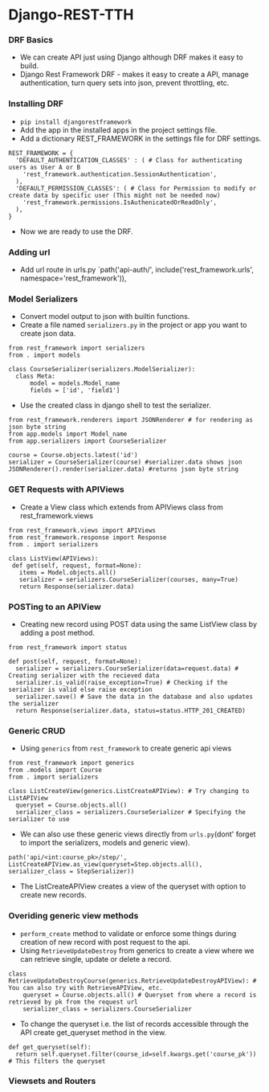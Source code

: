 # Django-REST-TTH

### DRF Basics
- We can create API just using Django although DRF makes it easy to build.
- Django Rest Framework DRF - makes it easy to create a API, manage authentication, turn query sets into json, prevent throttling, etc.

### Installing DRF
- `pip install djangorestframework`
- Add the app in the installed apps in the project settings file.
- Add a dictionary REST_FRAMEWORK in the settings file for DRF settings.
```python3
REST_FRAMEWORK = {
  'DEFAULT_AUTHENTICATION_CLASSES' : ( # Class for authenticating users as User A or B
    'rest_framework.authentication.SessionAuthentication',
  ),
  'DEFAULT_PERMISSION_CLASSES': ( # Class for Permission to modify or create data by specific user (This might not be needed now)
    'rest_framework.permissions.IsAuthenicatedOrReadOnly',
  ),
}
```
- Now we are ready to use the DRF.

### Adding url
- Add url route in urls.py `path('api-auth/', include('rest_framework.urls', namespace='rest_framework')),

### Model Serializers
- Convert model output to json with builtin functions.
- Create a file named `serializers.py` in the project or app you want to create json data.
```python3
from rest_framework import serializers
from . import models

class CourseSerializer(serializers.ModelSerializer):
  class Meta:
      model = models.Model_name
      fields = ['id', 'field1']
 ```
 - Use the created class in django shell to test the serializer.
 ```python3
 from rest_framework.renderers import JSONRenderer # for rendering as json byte string
 from app.models import Model_name
 from app.serializers import CourseSerializer
 
 course = Course.objects.latest('id')
 serializer = CourseSerializer(course) #serializer.data shows json
 JSONRenderer().render(serializer.data) #returns json byte string
 ```
 ### GET Requests with APIViews
 - Create a View class which extends from APIViews class from rest_framework.views
 ```python3
 from rest_framework.views import APIViews
 from rest_framework.response import Response
 from . import serializers
 
 class ListView(APIViews):
  def get(self, request, format=None):
    items = Model.objects.all()
    serializer = serializers.CourseSerializer(courses, many=True)
    return Response(serializer.data)
```

### POSTing to an APIView
- Creating new record using POST data using the same ListView class by adding a post method.
```python3
from rest_framework import status

def post(self, request, format=None):
  serializer = serializers.CourseSerializer(data=request.data) # Creating serializer with the recieved data
  serializer.is_valid(raise_exception=True) # Checking if the serializer is valid else raise exception
  serializer.save() # Save the data in the database and also updates the serializer
  return Response(serializer.data, status=status.HTTP_201_CREATED)
```

### Generic CRUD
- Using `generics` from `rest_framework` to create generic api views
```python3
from rest_framework import generics
from .models import Course
from . import serializers

class ListCreateView(generics.ListCreateAPIView): # Try changing to ListAPIView
  queryset = Course.objects.all()
  serializer_class = serializers.CourseSerializer # Specifying the serializer to use
```
- We can also use these generic views directly from `urls.py`(dont' forget to import the serializers, models and generic view).
```python3
path('api/<int:course_pk>/step/', ListCreateAPIView.as_view(queryset=Step.objects.all(), serializer_class = StepSerializer))
```
- The ListCreateAPIView creates a view of the queryset with option to create new records.

### Overiding generic view methods
- `perform_create` method to validate or enforce some things during creation of new record with post request to the api.
- Using `RetrieveUpdateDestroy` from generics to create a view where we can retrieve single, update or delete a record.
```python3
class RetrieveUpdateDestroyCourse(generics.RetrieveUpdateDestroyAPIView): # You can also try with RetrieveAPIView, etc.
    queryset = Course.objects.all() # Queryset from where a record is retrieved by pk from the request url
    serializer_class = serializers.CourseSerializer
```
- To change the queryset i.e. the list of records accessible through the API create get_queryset method in the view.
```python3
def get_queryset(self):
  return self.queryset.filter(course_id=self.kwargs.get('course_pk')) # This filters the queryset
```

### Viewsets and Routers
